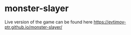 # monster-slayer

Live version of the game can be found here
https://evtimov-ptr.github.io/monster-slayer/
